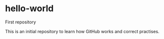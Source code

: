 # hello-world
First repository

This is an initial repository to learn how GitHub works and correct practises.


